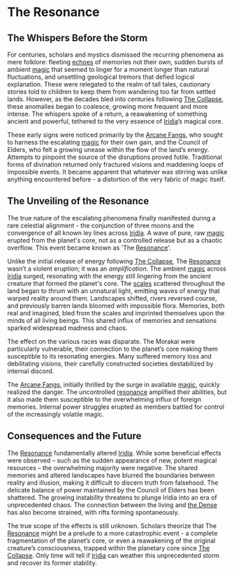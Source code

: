 # The Resonance

## The Whispers Before the Storm

For centuries, scholars and mystics dismissed the recurring phenomena as mere folklore: fleeting [echoes](/raw/20250501/soul/echoes.md) of memories not their own, sudden bursts of ambient [magic](/structure/mechanic/magic.md) that seemed to linger for a moment longer than natural fluctuations, and unsettling geological tremors that defied logical explanation. These were relegated to the realm of tall tales, cautionary stories told to children to keep them from wandering too far from settled lands. However, as the decades bled into centuries following [The Collapse](/structure/chronological/event/the-collapse.md), these anomalies began to coalesce, growing more frequent and more intense. The whispers spoke of a return, a reawakening of something ancient and powerful, tethered to the very essence of [Iridia](/geography/world/iridia.md)’s magical core.

These early signs were noticed primarily by the [Arcane Fangs](/structure/society/factions/arcane-fangs.md), who sought to harness the escalating [magic](/structure/mechanic/magic.md) for their own gain, and the Council of Elders, who felt a growing unease within the flow of the land’s energy. Attempts to pinpoint the source of the disruptions proved futile. Traditional forms of divination returned only fractured visions and maddening loops of impossible events. It became apparent that whatever was stirring was unlike anything encountered before - a distortion of the very fabric of magic itself.

## The Unveiling of the Resonance

The true nature of the escalating phenomena finally manifested during a rare celestial alignment - the conjunction of three moons and the convergence of all known ley lines across [Iridia](/geography/world/iridia.md). A wave of pure, raw [magic](/structure/mechanic/magic.md) erupted from the planet's core, not as a controlled release but as a chaotic overflow. This event became known as 'The [Resonance](/raw/20250501/resonance/resonance.md)'.

Unlike the initial release of energy following [The Collapse](/structure/chronological/event/the-collapse.md), The [Resonance](/raw/20250501/resonance/resonance.md) wasn’t a violent eruption; it was an *amplification*. The ambient [magic](/structure/mechanic/magic.md) across [Iridia](/geography/world/iridia.md) surged, resonating with the energy still lingering from the ancient creature that formed the planet's core. The [scales](/geography/landmark/scale.md) scattered throughout the land began to thrum with an unnatural light, emitting waves of energy that warped reality around them. Landscapes shifted, rivers reversed course, and previously barren lands bloomed with impossible flora. Memories, both real and imagined, bled from the scales and imprinted themselves upon the minds of all living beings. This shared influx of memories and sensations sparked widespread madness and chaos.

The effect on the various races was disparate. The Morakai were particularly vulnerable, their connection to the planet’s core making them susceptible to its resonating energies. Many suffered memory loss and debilitating visions, their carefully constructed societies destabilized by internal discord.

The [Arcane Fangs](/structure/society/factions/arcane-fangs.md), initially thrilled by the surge in available [magic](/structure/mechanic/magic.md), quickly realized the danger. The uncontrolled [resonance](/raw/20250501/resonance/resonance.md) amplified their abilities, but it also made them susceptible to the overwhelming influx of foreign memories. Internal power struggles erupted as members battled for control of the increasingly volatile magic.

## Consequences and the Future

The [Resonance](/raw/20250501/resonance/resonance.md) fundamentally altered [Iridia](/geography/world/iridia.md). While some beneficial effects were observed – such as the sudden appearance of new, potent magical resources – the overwhelming majority were negative. The shared memories and altered landscapes have blurred the boundaries between reality and illusion, making it difficult to discern truth from falsehood. The delicate balance of power maintained by the Council of Elders has been shattered. The growing instability threatens to plunge Iridia into an era of unprecedented chaos. The connection between the living and [the Dense](/geography/realm/the-dense.md) has also become strained, with rifts forming spontaneously. 

The true scope of the effects is still unknown. Scholars theorize that The [Resonance](/raw/20250501/resonance/resonance.md) might be a prelude to a more catastrophic event - a complete fragmentation of the planet’s core, or even a reawakening of the original creature’s consciousness, trapped within the planetary core since [The Collapse](/structure/chronological/event/the-collapse.md). Only time will tell if [Iridia](/geography/world/iridia.md) can weather this unprecedented storm and recover its former stability.
